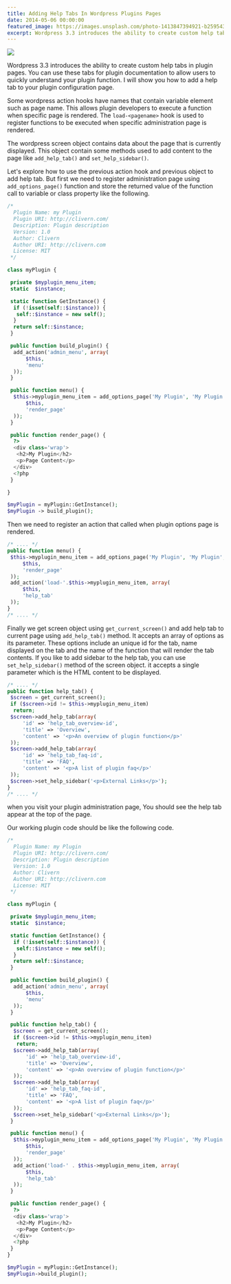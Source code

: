 ```yaml
---
title: Adding Help Tabs In Wordpress Plugins Pages
date: 2014-05-06 00:00:00
featured_image: https://images.unsplash.com/photo-1413847394921-b259543f4872?q=75&fm=jpg&w=1000&fit=max
excerpt: Wordpress 3.3 introduces the ability to create custom help tabs in plugin pages. You can use these tabs for plugin documentation to allow users to quickly understand your plugin function. I will show you how to add a help tab to your plugin configuration page.
---
```


![](https://images.unsplash.com/photo-1413847394921-b259543f4872?q=75&fm=jpg&w=1000&fit=max)

Wordpress 3.3 introduces the ability to create custom help tabs in plugin pages. You can use these tabs for plugin documentation to allow users to quickly understand your plugin function. I will show you how to add a help tab to your plugin configuration page.

Some wordpress action hooks have names that contain variable element such as page name. This allows plugin developers to execute a function when specific page is rendered. The `load-<pagename>` hook is used to register functions to be executed when specific administration page is rendered.

The wordpress screen object contains data about the page that is currently displayed. This object contain some methods used to add content to the page like `add_help_tab()` and `set_help_sidebar()`.

Let's explore how to use the previous action hook and previous object to add help tab. But first we need to register administration page using `add_options_page()` function and store the returned value of the function call to variable or class property like the following.

```php
/*
  Plugin Name: my Plugin
  Plugin URI: http://clivern.com/
  Description: Plugin description
  Version: 1.0
  Author: Clivern
  Author URI: http://clivern.com
  License: MIT
 */

class myPlugin {

 private $myplugin_menu_item;
 static  $instance;

 static function GetInstance() {
  if (!isset(self::$instance)) {
   self::$instance = new self();
  }
  return self::$instance;
 }

 public function build_plugin() {
  add_action('admin_menu', array(
      $this,
      'menu'
  ));
 }

 public function menu() {
  $this->myplugin_menu_item = add_options_page('My Plugin', 'My Plugin', 'manage_options', 'my_plugin', array(
      $this,
      'render_page'
  ));
 }

 public function render_page() {
  ?>
  <div class='wrap'>
   <h2>My Plugin</h2>
   <p>Page Content</p>
  </div>
  <?php
 }

}

$myPlugin = myPlugin::GetInstance();
$myPlugin -> build_plugin();
```

Then we need to register an action that called when plugin options page is rendered.

```php
/* .... */
public function menu() {
 $this->myplugin_menu_item = add_options_page('My Plugin', 'My Plugin', 'manage_options', 'my_plugin', array(
     $this,
     'render_page'
 ));
 add_action('load-'.$this->myplugin_menu_item, array(
     $this,
     'help_tab'
 ));
}
/* .... */
```

Finally we get screen object using `get_current_screen()` and add help tab to current page using `add_help_tab()` method. It accepts an array of options as its parameter. These options include an unique id for the tab, name displayed on the tab and the name of the function that will render the tab contents. If you like to add sidebar to the help tab, you can use `set_help_sidebar()` method of the screen object. it accepts a single parameter which is the HTML content to be displayed.

```php
/* .... */
public function help_tab() {
 $screen = get_current_screen();
 if ($screen->id != $this->myplugin_menu_item)
  return;
 $screen->add_help_tab(array(
     'id' => 'help_tab_overview-id',
     'title' => 'Overview',
     'content' => '<p>An overview of plugin function</p>'
 ));
 $screen->add_help_tab(array(
     'id' => 'help_tab_faq-id',
     'title' => 'FAQ',
     'content' => '<p>A list of plugin faq</p>'
 ));
 $screen->set_help_sidebar('<p>External Links</p>');
}
/* .... */
```

when you visit your plugin administration page, You should see the help tab appear at the top of the page.

Our working plugin code should be like the following code.

```php
/*
  Plugin Name: my Plugin
  Plugin URI: http://clivern.com/
  Description: Plugin description
  Version: 1.0
  Author: Clivern
  Author URI: http://clivern.com
  License: MIT
 */

class myPlugin {

 private $myplugin_menu_item;
 static  $instance;

 static function GetInstance() {
  if (!isset(self::$instance)) {
   self::$instance = new self();
  }
  return self::$instance;
 }

 public function build_plugin() {
  add_action('admin_menu', array(
      $this,
      'menu'
  ));
 }

 public function help_tab() {
  $screen = get_current_screen();
  if ($screen->id != $this->myplugin_menu_item)
   return;
  $screen->add_help_tab(array(
      'id' => 'help_tab_overview-id',
      'title' => 'Overview',
      'content' => '<p>An overview of plugin function</p>'
  ));
  $screen->add_help_tab(array(
      'id' => 'help_tab_faq-id',
      'title' => 'FAQ',
      'content' => '<p>A list of plugin faq</p>'
  ));
  $screen->set_help_sidebar('<p>External Links</p>');
 }

 public function menu() {
  $this->myplugin_menu_item = add_options_page('My Plugin', 'My Plugin', 'manage_options', 'my_plugin', array(
      $this,
      'render_page'
  ));
  add_action('load-' . $this->myplugin_menu_item, array(
      $this,
      'help_tab'
  ));
 }

 public function render_page() {
  ?>
  <div class='wrap'>
   <h2>My Plugin</h2>
   <p>Page Content</p>
  </div>
  <?php
 }
}

$myPlugin = myPlugin::GetInstance();
$myPlugin->build_plugin();
```